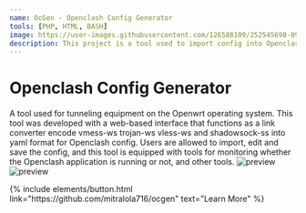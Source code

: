 ```yaml
---
name: OcGen - Openclash Config Generator
tools: [PHP, HTML, BASH]
image: https://user-images.githubusercontent.com/126588109/252545698-09ec6e4c-c35d-4cb0-bdbd-5f275c123d52.png
description: This project is a tool used to import config into Openclash which is based on a web interface.
---
```


# Openclash Config Generator

A tool used for tunneling equipment on the Openwrt operating system. This tool was developed with a web-based interface that functions as a link converter encode vmess-ws trojan-ws vless-ws and shadowsock-ss into yaml format for Openclash config. Users are allowed to import, edit and save the config, and this tool is equipped with tools for monitoring whether the Openclash application is running or not, and other tools.
![preview](https://user-images.githubusercontent.com/126588109/252545522-a4f53a79-bce5-4532-9ff0-731e0d04f73c.jpg)
![preview](https://user-images.githubusercontent.com/126588109/252545698-09ec6e4c-c35d-4cb0-bdbd-5f275c123d52.png)

<p class="text-center">
{% include elements/button.html link="https://github.com/mitralola716/ocgen" text="Learn More" %}
</p>
